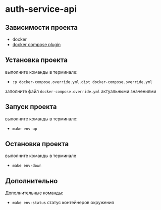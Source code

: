 # auth-service-api

## Зависимости проекта
- docker
- [docker compose plugin](https://docs.docker.com/compose/install/linux/)

## Установка проекта
выполните команды в терминале:
- `cp docker-compose.override.yml.dist docker-compose.override.yml`

заполните файл `docker-compose.override.yml` актуальными значениями

## Запуск проекта
выполните команды в терминале:
- `make env-up`

## Остановка проекта
выполните команды в терминале
- `make env-down`

## Дополнительно
Дополнительные команды:
- `make env-status` статус контейнеров окружения
